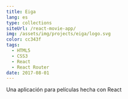 ```yaml
---
title: Eiga
lang: es
type: collections
siteUrl: /react-movie-app/
img: /assets/img/projects/eiga/logo.svg
color: cc343f
tags:
  - HTML5
  - CSS3
  - React
  - React Router
date: 2017-08-01
---
```


Una aplicación para películas hecha con React
